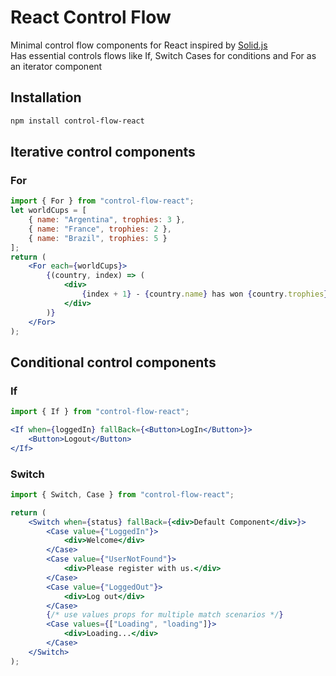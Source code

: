 # React Control Flow

Minimal control flow components for React inspired by [Solid.js](https://www.solidjs.com/tutorial/flow_show) <br>
Has essential controls flows like If, Switch Cases for conditions and For as an iterator component


## Installation

```sh
npm install control-flow-react
```

## Iterative control components

### For
```jsx
import { For } from "control-flow-react";
let worldCups = [
	{ name: "Argentina", trophies: 3 },
	{ name: "France", trophies: 2 },
	{ name: "Brazil", trophies: 5 }
];
return (
	<For each={worldCups}>
		{(country, index) => (
			<div>
				{index + 1} - {country.name} has won {country.trophies} trophies
			</div>
		)}
	</For>
);
```

## Conditional control components

### If

```jsx
import { If } from "control-flow-react";

<If when={loggedIn} fallBack={<Button>LogIn</Button>}>
    <Button>Logout</Button>
</If>
```

### Switch
```jsx
import { Switch, Case } from "control-flow-react";

return (
	<Switch when={status} fallBack={<div>Default Component</div>}>
		<Case value={"LoggedIn"}>
			<div>Welcome</div>
		</Case>
		<Case value={"UserNotFound"}>
			<div>Please register with us.</div>
		</Case>
		<Case value={"LoggedOut"}>
			<div>Log out</div>
		</Case>
		{/* use values props for multiple match scenarios */}
		<Case values={["Loading", "loading"]}>
			<div>Loading...</div>
		</Case>
	</Switch>
);
```
